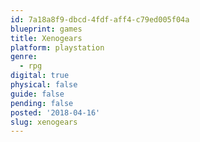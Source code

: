 ```yaml
---
id: 7a18a8f9-dbcd-4fdf-aff4-c79ed005f04a
blueprint: games
title: Xenogears
platform: playstation
genre:
  - rpg
digital: true
physical: false
guide: false
pending: false
posted: '2018-04-16'
slug: xenogears
---
```

